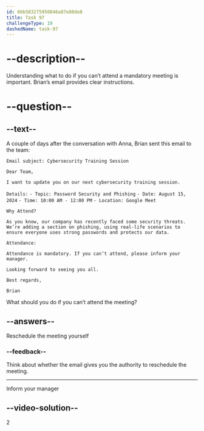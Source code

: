 ```yaml
---
id: 66b583275950846a87e88de8
title: Task 97
challengeType: 19
dashedName: task-97
---
```


# --description--

Understanding what to do if you can’t attend a mandatory meeting is important. Brian’s email provides clear instructions.

# --question--

## --text--

A couple of days after the conversation with Anna, Brian sent this email to the team:

`Email subject: Cybersecurity Training Session`

`Dear Team,`

`I want to update you on our next cybersecurity training session.`

`Details:`
`- Topic: Password Security and Phishing`
`- Date: August 15, 2024`
`- Time: 10:00 AM - 12:00 PM`
`- Location: Google Meet`

`Why Attend?`

`As you know, our company has recently faced some security threats. We’re adding a section on phishing, using real-life scenarios to ensure everyone uses strong passwords and protects our data.`

`Attendance:`

`Attendance is mandatory. If you can’t attend, please inform your manager.`

`Looking forward to seeing you all.`

`Best regards,`

`Brian`

What should you do if you can’t attend the meeting?

## --answers--

Reschedule the meeting yourself

### --feedback--

Think about whether the email gives you the authority to reschedule the meeting.

---

Inform your manager

## --video-solution--

2

